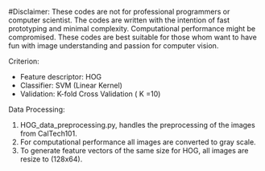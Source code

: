#Disclaimer: 
These codes are not for professional programmers or computer scientist. The codes are written with the intention of fast prototyping and
minimal complexity. Computational performance might be compromised. These codes are best suitable for those whom want to have fun with 
image understanding and passion for computer vision. 

Criterion:
* Feature descriptor: HOG
* Classifier: SVM (Linear Kernel)
* Validation: K-fold Cross Validation ( K =10) 

Data Processing:
1. HOG_data_preprocessing.py, handles the preprocessing of the images from CalTech101. 
2. For computational performance all images are converted to gray scale. 
3. To generate feature vectors of the same size for HOG, all images are resize to (128x64). 


